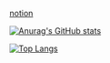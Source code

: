 [notion](https://bit.ly/3tVvSJv)

[![Anurag's GitHub stats](https://github-readme-stats.vercel.app/api?username=Zaehyeon2)](https://github.com/anuraghazra/github-readme-stats)

[![Top Langs](https://github-readme-stats.vercel.app/api/top-langs/?username=anuraghazra&layout=compact)](https://github.com/anuraghazra/github-readme-stats)
